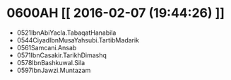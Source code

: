# 0600AH [[ 2016-02-07 (19:44:26) ]]

* 0521IbnAbiYacla.TabaqatHanabila
* 0544CiyadIbnMusaYahsubi.TartibMadarik
* 0561Samcani.Ansab
* 0571IbnCasakir.TarikhDimashq
* 0578IbnBashkuwal.Sila
* 0597IbnJawzi.Muntazam
